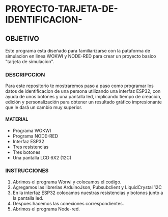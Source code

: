 # PROYECTO-TARJETA-DE-IDENTIFICACION-
## OBJETIVO
Este programa esta diseñado para familiarizarse con la pataforma de simulacion en linea WOKWI y NODE-RED para crear un proyecto basico "tarjeta de simulacion".
### DESCRIPCCION 
Para este repositorio te mostraremos paso a paso como programar los datos de identificacion de una persona  utilizando una interfaz ESP32, con ayuda de unos botones y una pantalla led, implicando tiempo de creación, edición y personalización para obtener un resultado gráfico impresionante que le dará un cambio muy superior.
#### MATERIAL
* Programa WOKWI
* Programa NODE-RED
* Interfaz ESP32
* Tres resistencias
* Tres botones
* Una pantalla LCD 6X2 (12C)
### INSTRUCCIONES 
1. Abrimos el programa Worwi y colocamos el codigo.
2. Agregamos las librerias ArduinoJson, Pubsubclient y LiquidCrystal 12C
3. En la interfaz ESP32 colocamos nuestras resistencias y botonos junto a la pantalla led.
4. Despues hacemos las conexiones correspondientes.
5. Abrimos el programa Node-red.   


